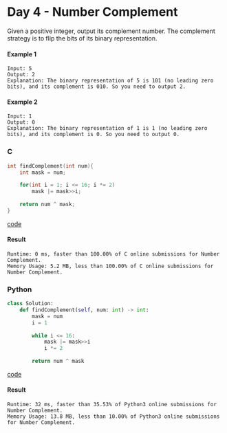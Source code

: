 # Day  4 - Number Complement
Given a positive integer, output its complement number. The complement strategy is to flip the bits of its binary representation.

#### Example 1
```
Input: 5
Output: 2
Explanation: The binary representation of 5 is 101 (no leading zero bits), and its complement is 010. So you need to output 2.
```

#### Example 2
```
Input: 1
Output: 0
Explanation: The binary representation of 1 is 1 (no leading zero bits), and its complement is 0. So you need to output 0.
```

### C
```C
int findComplement(int num){
    int mask = num;
    
    for(int i = 1; i <= 16; i *= 2)
        mask |= mask>>i;
    
    return num ^ mask;
}
```
[code](C/numberComplement.c)

#### Result
```
Runtime: 0 ms, faster than 100.00% of C online submissions for Number Complement.
Memory Usage: 5.2 MB, less than 100.00% of C online submissions for Number Complement.
```

### Python
```python
class Solution:
    def findComplement(self, num: int) -> int:
        mask = num
        i = 1
        
        while i <= 16:
            mask |= mask>>i
            i *= 2
        
        return num ^ mask
```
[code](Python/numberComplement.py)

#### Result
```
Runtime: 32 ms, faster than 35.53% of Python3 online submissions for Number Complement.
Memory Usage: 13.8 MB, less than 10.00% of Python3 online submissions for Number Complement.
```

